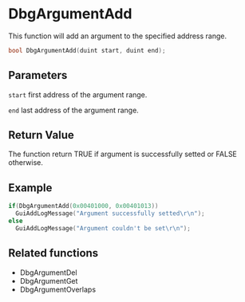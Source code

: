 # DbgArgumentAdd

This function will add an argument to the specified address range.

```c++
bool DbgArgumentAdd(duint start, duint end);
```

## Parameters

`start` first address of the argument range.

`end` last address of the argument range.

## Return Value

The function return TRUE if argument is successfully setted or FALSE otherwise.

## Example

```c++
if(DbgArgumentAdd(0x00401000, 0x00401013))
  GuiAddLogMessage("Argument successfully setted\r\n");
else
  GuiAddLogMessage("Argument couldn't be set\r\n");
```

## Related functions

- DbgArgumentDel
- DbgArgumentGet
- DbgArgumentOverlaps
